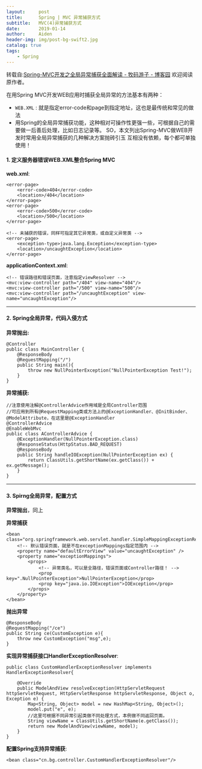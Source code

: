 ```yaml
---
layout:     post
title:      Spring | MVC 异常捕获方式
subtitle:   MVC(4)异常捕获方式
date:       2019-01-14
author:     Aiden
header-img: img/post-bg-swift2.jpg
catalog: true 			
tags:								
    - Spring
---
```


转载自:[Spring-MVC开发之全局异常捕获全面解读 - 牧码游子 - 博客园](https://www.cnblogs.com/xguo/p/3163519.html) 欢迎阅读原作者。


在用Spring MVC开发WEB应用时捕获全局异常的方法基本有两种：
- `WEB.XML` : 就是指定error-code和page到指定地址，这也是最传统和常见的做法
- 用Spring的全局异常捕获功能，这种相对可操作性更强一些，可根据自己的需要做一后善后处理，比如日志记录等。
SO，本文列出Spring-MVC做WEB开发时常用全局异常捕获的几种解决方案抛砖引玉
互相没有依赖，每个都可单独使用！

#### 1. 定义服务器错误WEB.XML整合Spring MVC

**web.xml**:

```
<error-page>
    <error-code>404</error-code>
    <location>/404</location>
</error-page>
<error-page>
    <error-code>500</error-code>
    <location>/500</location>
</error-page>

<!-- 未捕获的错误，同样可指定其它异常类，或自定义异常类 -->
<error-page>
    <exception-type>java.lang.Exception</exception-type>
    <location>/uncaughtException</location>
</error-page>
```

**applicationContext.xml**:

```
<!-- 错误路径和错误页面，注意指定viewResolver -->
<mvc:view-controller path="/404" view-name="404"/>
<mvc:view-controller path="/500" view-name="500"/>
<mvc:view-controller path="/uncaughtException" view-name="uncaughtException"/>
```
---

#### 2. Spring全局异常，代码入侵方式

**异常抛出:**

```
@Controller
public class MainController {
    @ResponseBody
    @RequestMapping("/")
    public String main(){
        throw new NullPointerException("NullPointerException Test!");
    }
}
```

**异常捕获:**

```
//注意使用注解@ControllerAdvice作用域是全局Controller范围
//可应用到所有@RequestMapping类或方法上的@ExceptionHandler、@InitBinder、@ModelAttribute，在这里是@ExceptionHandler
@ControllerAdvice
@EnableWebMvc
public class AControllerAdvice {
    @ExceptionHandler(NullPointerException.class)
    @ResponseStatus(HttpStatus.BAD_REQUEST)
    @ResponseBody
    public String handleIOException(NullPointerException ex) {
        return ClassUtils.getShortName(ex.getClass()) + ex.getMessage();
    }
}
```

---

#### 3. Spirng全局异常，配置方式

**异常抛出**，同上

**异常捕获**

```
<bean class="org.springframework.web.servlet.handler.SimpleMappingExceptionResolver">
    <!-- 默认错误页面，就是不在exceptionMappings指定范围内 -->
    <property name="defaultErrorView" value="uncaughtException" />
    <property name="exceptionMappings">
        <props>
            <!-- 异常类名，可以是全路径，错误页面或Controller路径！ -->
            <prop key=".NullPointerException">NullPointerException</prop>
            <prop key="java.io.IOException">IOException</prop>
        </props>
    </property>
</bean>
```

**抛出异常**

```
@ResponseBody
@RequestMapping("/ce")
public String ce(CustomException e){
    throw new CustomException("msg",e);
}
```


**实现异常捕获接口HandlerExceptionResolver**:

```
public class CustomHandlerExceptionResolver implements HandlerExceptionResolver{

    @Override
    public ModelAndView resolveException(HttpServletRequest httpServletRequest, HttpServletResponse httpServletResponse, Object o, Exception e) {
        Map<String, Object> model = new HashMap<String, Object>();
        model.put("e", e);
        //这里可根据不同异常引起类做不同处理方式，本例做不同返回页面。
        String viewName = ClassUtils.getShortName(e.getClass());
        return new ModelAndView(viewName, model);
    }
}
```

**配置Spring支持异常捕获**:

```
<bean class="cn.bg.controller.CustomHandlerExceptionResolver"/>
```
